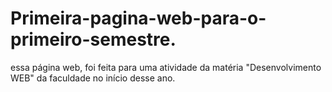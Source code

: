 # Primeira-pagina-web-para-o-primeiro-semestre.
essa página web, foi feita para uma atividade da matéria "Desenvolvimento WEB" da faculdade no início desse ano.
